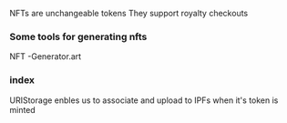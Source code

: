 NFTs are unchangeable tokens 
They support royalty checkouts

### Some tools for generating nfts
  NFT -Generator.art
  

  ### index
  URIStorage enbles us to associate and upload to IPFs when it's token is minted 